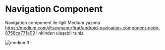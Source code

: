 # Navigation Component
Navigation component ile ilgili Medium yazıma https://medium.com/@seymanurfirat/android-navigation-component-nedir-8758ca771a09 linkinden ulaşabilirsiniz.

![medium3](https://user-images.githubusercontent.com/57031770/140940527-250c3f56-0b2b-44b7-8107-b79a8c006607.gif)

